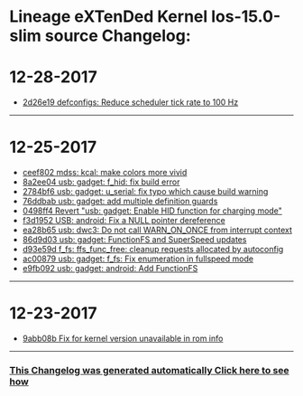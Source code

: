 Lineage eXTenDed Kernel los-15.0-slim source Changelog:
============================================================

12-28-2017
====================

* [2d26e19 defconfigs: Reduce scheduler tick rate to 100 Hz](https://github.com/ppajda/kernel_g3/search?q=defconfigs%3A%20Reduce%20scheduler%20tick%20rate%20to%20100%20Hz&type=Commits)

***

12-25-2017
====================

* [ceef802 mdss: kcal: make colors more vivid](https://github.com/ppajda/kernel_g3/search?q=mdss%3A%20kcal%3A%20make%20colors%20more%20vivid&type=Commits)
* [8a2ee04 usb: gadget: f_hid: fix build error](https://github.com/ppajda/kernel_g3/search?q=usb%3A%20gadget%3A%20f_hid%3A%20fix%20build%20error&type=Commits)
* [2784bf6 usb: gadget: u_serial: fix typo which cause build warning](https://github.com/ppajda/kernel_g3/search?q=usb%3A%20gadget%3A%20u_serial%3A%20fix%20typo%20which%20cause%20build%20warning&type=Commits)
* [76ddbab usb: gadget: add multiple definition guards](https://github.com/ppajda/kernel_g3/search?q=usb%3A%20gadget%3A%20add%20multiple%20definition%20guards&type=Commits)
* [0498ff4 Revert "usb: gadget: Enable HID function for charging mode"](https://github.com/ppajda/kernel_g3/search?q=Revert%20"usb%3A%20gadget%3A%20Enable%20HID%20function%20for%20charging%20mode"&type=Commits)
* [f3d1952 USB: android: Fix a NULL pointer dereference](https://github.com/ppajda/kernel_g3/search?q=USB%3A%20android%3A%20Fix%20a%20NULL%20pointer%20dereference&type=Commits)
* [ea28b65 usb: dwc3: Do not call WARN_ON_ONCE from interrupt context](https://github.com/ppajda/kernel_g3/search?q=usb%3A%20dwc3%3A%20Do%20not%20call%20WARN_ON_ONCE%20from%20interrupt%20context&type=Commits)
* [86d9d03 usb: gadget: FunctionFS and SuperSpeed updates](https://github.com/ppajda/kernel_g3/search?q=usb%3A%20gadget%3A%20FunctionFS%20and%20SuperSpeed%20updates&type=Commits)
* [d93e59d f_fs: ffs_func_free: cleanup requests allocated by autoconfig](https://github.com/ppajda/kernel_g3/search?q=f_fs%3A%20ffs_func_free%3A%20cleanup%20requests%20allocated%20by%20autoconfig&type=Commits)
* [ac00879 usb: gadget: f_fs: Fix enumeration in fullspeed mode](https://github.com/ppajda/kernel_g3/search?q=usb%3A%20gadget%3A%20f_fs%3A%20Fix%20enumeration%20in%20fullspeed%20mode&type=Commits)
* [e9fb092 usb: gadget: android: Add FunctionFS](https://github.com/ppajda/kernel_g3/search?q=usb%3A%20gadget%3A%20android%3A%20Add%20FunctionFS&type=Commits)

***

12-23-2017
====================

* [9abb08b Fix for kernel version unavailable in rom info](https://github.com/ppajda/kernel_g3/search?q=Fix%20for%20kernel%20version%20unavailable%20in%20rom%20info&type=Commits)

***


### [This Changelog was generated automatically Click here to see how](https://github.com/bhb27/BHB27Kernel/tree/N_c/build/changelog.sh)
